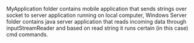 MyApplication folder contains mobile application that sends strings over socket to server application running on local computer, Windows Server folder contains java server application that reads incoming data through inputStreamReader and based on read string it runs certain (in this case) cmd commands.